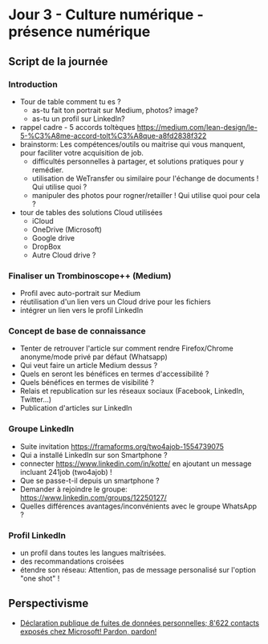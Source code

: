 # Jour 3 - Culture numérique - présence numérique
## Script de la journée
### Introduction
* Tour de table comment tu es ?
  * as-tu fait ton portrait sur Medium, photos? image?
  * as-tu un profil sur LinkedIn?
* rappel cadre - 5 accords toltèques https://medium.com/lean-design/le-5-%C3%A8me-accord-tolt%C3%A8que-a8fd2838f322
* brainstorm: Les compétences/outils ou maitrise qui vous manquent, pour faciliter votre acquisition de job.
  * difficultés personnelles à partager, et solutions pratiques pour y remédier.
  * utilisation de WeTransfer ou similaire pour l'échange de documents ! Qui utilise quoi ?
  * manipuler des photos pour rogner/retailler ! Qui utilise quoi pour cela ?
* tour de tables des solutions Cloud utilisées
  * iCloud
  * OneDrive (Microsoft)
  * Google drive
  * DropBox
  * Autre Cloud drive ?
### Finaliser un Trombinoscope++ (Medium)
* Profil avec auto-portrait sur Medium
* réutilisation d'un lien vers un Cloud drive pour les fichiers
* intégrer un lien vers le profil LinkedIn
### Concept de base de connaissance
* Tenter de retrouver l'article sur comment rendre Firefox/Chrome anonyme/mode privé par défaut (Whatsapp)
* Qui veut faire un article Medium dessus ?
* Quels en seront les bénéfices en termes d'accessibilité ?
* Quels bénéfices en termes de visibilité ?
* Relais et republication sur les réseaux sociaux (Facebook, LinkedIn, Twitter...)
* Publication d'articles sur LinkedIn
### Groupe LinkedIn
* Suite invitation https://framaforms.org/two4ajob-1554739075
* Qui a installé LinkedIn sur son Smartphone ? 
* connecter https://www.linkedin.com/in/kotte/ en ajoutant un message incluant 241job (two4ajob) !
* Que se passe-t-il depuis un smartphone ?
* Demander à rejoindre le groupe: https://www.linkedin.com/groups/12250127/
* Quelles différences avantages/inconvénients avec le groupe WhatsApp ?
### Profil LinkedIn
* un profil dans toutes les langues maîtrisées.
* des recommandations croisées
* étendre son réseau: Attention, pas de message personalisé sur l'option "one shot" !
## Perspectivisme
* [Déclaration publique de fuites de données personnelles; 8'622 contacts exposés chez Microsoft! Pardon, pardon!](https://medium.com/datagueule/d%C3%A9claration-publique-de-fuites-de-donn%C3%A9es-personnelles-8622-contacts-expos%C3%A9s-chez-microsoft-26cdaf4d4145)
